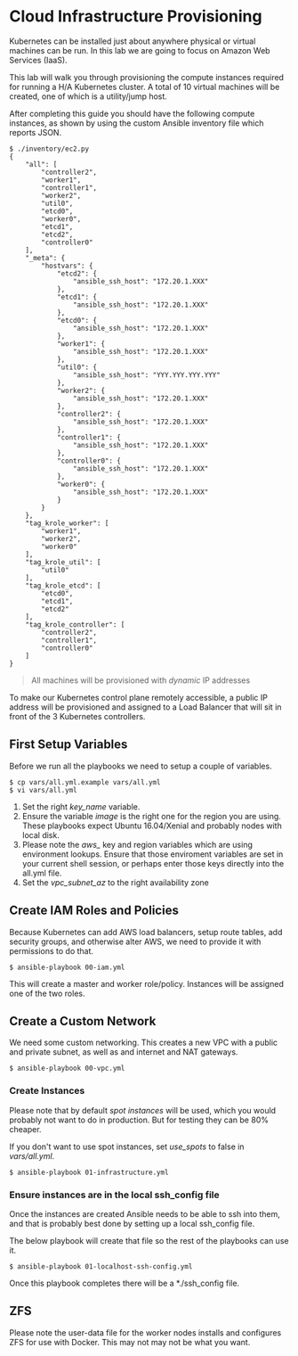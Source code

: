 # Cloud Infrastructure Provisioning

Kubernetes can be installed just about anywhere physical or virtual machines can be run. In this lab we are going to focus on Amazon Web Services (IaaS).

This lab will walk you through provisioning the compute instances required for running a H/A Kubernetes cluster. A total of 10 virtual machines will be created, one of which is a utility/jump host.

After completing this guide you should have the following compute instances, as shown by using the custom Ansible inventory file which reports JSON. 

````
$ ./inventory/ec2.py 
{
    "all": [
        "controller2", 
        "worker1", 
        "controller1", 
        "worker2", 
        "util0", 
        "etcd0", 
        "worker0", 
        "etcd1", 
        "etcd2", 
        "controller0"
    ], 
    "_meta": {
        "hostvars": {
            "etcd2": {
                "ansible_ssh_host": "172.20.1.XXX"
            }, 
            "etcd1": {
                "ansible_ssh_host": "172.20.1.XXX"
            }, 
            "etcd0": {
                "ansible_ssh_host": "172.20.1.XXX"
            }, 
            "worker1": {
                "ansible_ssh_host": "172.20.1.XXX"
            }, 
            "util0": {
                "ansible_ssh_host": "YYY.YYY.YYY.YYY"
            }, 
            "worker2": {
                "ansible_ssh_host": "172.20.1.XXX"
            }, 
            "controller2": {
                "ansible_ssh_host": "172.20.1.XXX"
            }, 
            "controller1": {
                "ansible_ssh_host": "172.20.1.XXX"
            }, 
            "controller0": {
                "ansible_ssh_host": "172.20.1.XXX"
            }, 
            "worker0": {
                "ansible_ssh_host": "172.20.1.XXX"
            }
        }
    }, 
    "tag_krole_worker": [
        "worker1", 
        "worker2", 
        "worker0"
    ], 
    "tag_krole_util": [
        "util0"
    ], 
    "tag_krole_etcd": [
        "etcd0", 
        "etcd1", 
        "etcd2"
    ], 
    "tag_krole_controller": [
        "controller2", 
        "controller1", 
        "controller0"
    ]
}

````

> All machines will be provisioned with *dynamic* IP addresses

To make our Kubernetes control plane remotely accessible, a public IP address will be provisioned and assigned to a Load Balancer that will sit in front of the 3 Kubernetes controllers.

## First Setup Variables

Before we run all the playbooks we need to setup a couple of variables.

```
$ cp vars/all.yml.example vars/all.yml
$ vi vars/all.yml
```

1. Set the right *key_name* variable.
1. Ensure the variable *image* is the right one for the region you are using. These playbooks expect Ubuntu 16.04/Xenial and probably nodes with local disk.
1. Please note the *aws_* key and region variables which are using environment lookups. Ensure that those enviroment variables are set in your current shell session, or perhaps enter those keys directly into the all.yml file.
1. Set the *vpc_subnet_az* to the right availability zone

## Create IAM Roles and Policies

Because Kubernetes can add AWS load balancers, setup route tables, add security groups, and otherwise alter AWS, we need to provide it with permissions to do that.

```
$ ansible-playbook 00-iam.yml
```

This will create a master and worker role/policy. Instances will be assigned one of the two roles.

## Create a Custom Network

We need some custom networking. This creates a new VPC with a public and private subnet, as well as and internet and NAT gateways.

```
$ ansible-playbook 00-vpc.yml
```

### Create Instances

Please note that by default *spot instances* will be used, which you would probably not want to do in production. But for testing they can be 80% cheaper.

If you don't want to use spot instances, set *use_spots* to false in *vars/all.yml*.


```
$ ansible-playbook 01-infrastructure.yml
```

### Ensure instances are in the local ssh_config file

Once the instances are created Ansible needs to be able to ssh into them, and that is probably best done by setting up a local ssh_config file.

The below playbook will create that file so the rest of the playbooks can use it.

```
$ ansible-playbook 01-localhost-ssh-config.yml
```

Once this playbook completes there will be a *./ssh_config file.

## ZFS

Please note the user-data file for the worker nodes installs and configures ZFS for use with Docker. This may not may not be what you want.
